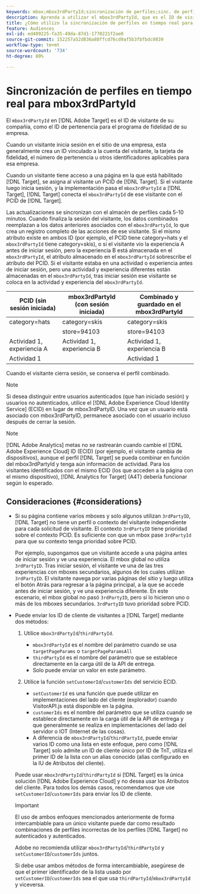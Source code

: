 ```yaml
---
keywords: mbox;mbox3rdPartyId;sincronización de perfiles;sinc. de perfiles;PCID
description: Aprenda a utilizar el mbox3rdPartyId, que es el ID de visitante de su organización, como el ID de pertenencia o el programa de fidelidad de su organización.
title: ¿Cómo utilizo la sincronización de perfiles en tiempo real para mbox3rdPartyId?
feature: Audiences
exl-id: ed409225-fa35-49da-87d1-1770221f2ae0
source-git-commit: 152257a52d836a88ffcd76cd9af5b3fbfbdc0839
workflow-type: tm+mt
source-wordcount: '734'
ht-degree: 80%

---
```


# Sincronización de perfiles en tiempo real para mbox3rdPartyId

El `mbox3rdPartyId` en [!DNL Adobe Target] es el ID de visitante de su compañía, como el ID de pertenencia para el programa de fidelidad de su empresa.

Cuando un visitante inicia sesión en el sitio de una empresa, esta generalmente crea un ID vinculado a la cuenta del visitante, la tarjeta de fidelidad, el número de pertenencia u otros identificadores aplicables para esa empresa.

Cuando un visitante tiene acceso a una página en la que está habilitado [!DNL Target], se asigna al visitante un PCID de [!DNL Target]. Si el visitante luego inicia sesión, y la implementación pasa el `mbox3rdPartyId` a [!DNL Target], [!DNL Target] conecta el `mbox3rdPartyId` de ese visitante con el PCID de [!DNL Target].

Las actualizaciones se sincronizan con el almacén de perfiles cada 5-10 minutos. Cuando finaliza la sesión del visitante, los datos combinados reemplazan a los datos anteriores asociados con el `mbox3rdPartyId`, lo que crea un registro completo de las acciones de ese visitante. Si el mismo atributo existe en ambos ID (por ejemplo, el PCID tiene category=hats y el `mbox3rdPartyId` tiene category=skis), o si el visitante vio la experiencia A antes de iniciar sesión, pero la experiencia B está almacenada en el `mbox3rdPartyId`, el atributo almacenado en el `mbox3rdPartyId` sobrescribe el atributo del PCID. Si el visitante estaba en una actividad o experiencia antes de iniciar sesión, pero una actividad y experiencia diferentes están almacenadas en el `mbox3rdPartyId`, tras iniciar sesión ese visitante se coloca en la actividad y experiencia del `mbox3rdPartyId`.

| PCID (sin sesión iniciada) | mbox3rdPartyId (con sesión iniciada) | Combinado y guardado en el mbox3rdPartyId |
|---|---|---|
| category=hats | category=skis | category=skis |
|   | store=94103 | store=94103 |
| Actividad 1, experiencia A | Actividad 1, experiencia B | Actividad 1, experiencia B |
| Actividad 1 |  | Actividad 1 |

Cuando el visitante cierra sesión, se conserva el perfil combinado.

>[!NOTE]
>
>Si desea distinguir entre usuarios autenticados (que han iniciado sesión) y usuarios no autenticados, utilice el [!DNL Adobe Experience Cloud Identity Service] (ECID) en lugar de mbox3rdPartyID. Una vez que un usuario está asociado con mbox3rdPartyID, permanece asociado con el usuario incluso después de cerrar la sesión.

>[!NOTE]
>
>[!DNL Adobe Analytics] metas no se rastrearán cuando cambie el [!DNL Adobe Experience Cloud] ID (ECID) (por ejemplo, el visitante cambia de dispositivos), aunque el perfil [!DNL Target] se pueda combinar en función del mbox3rdPartyId y tenga aún información de actividad. Para los visitantes identificados con el mismo ECID (los que acceden a la página con el mismo dispositivo), [!DNL Analytics for Target] (A4T) debería funcionar según lo esperado.

## Consideraciones {#considerations}

* Si su página contiene varios mboxes y solo algunos utilizan `3rdPartyID`, [!DNL Target] no tiene un perfil o contexto del visitante independiente para cada solicitud de visitante. El contexto `3rdPartyID` tiene prioridad sobre el contexto PCID. Es suficiente con que un mbox pase `3rdPartyId` para que su contexto tenga prioridad sobre PCID.

  Por ejemplo, supongamos que un visitante accede a una página antes de iniciar sesión y ve una experiencia. El mbox global no utiliza `3rdPartyID`. Tras iniciar sesión, el visitante ve una de las tres experiencias con mboxes secundarios, algunos de los cuales utilizan `3rdPartyID`. El visitante navega por varias páginas del sitio y luego utiliza el botón Atrás para regresar a la página principal, a la que se accede antes de iniciar sesión, y ve una experiencia diferente. En este escenario, el mbox global no pasó `3rdPartyID`, pero sí lo hicieron uno o más de los mboxes secundarios. `3rdPartyID` tuvo prioridad sobre PCID.

* Puede enviar los ID de cliente de visitantes a [!DNL Target] mediante dos métodos:

   1. Utilice `mbox3rdPartyId`/`thirdPartyId`.

      * `mbox3rdPartyId` es el nombre del parámetro cuando se usa `targetPageParams` o `targetPageParamsAll`
      * `thirdPartyId` es el nombre del parámetro que se establece directamente en la carga útil de la API de entrega.
      * Solo puede enviar un valor en este parámetro.

   1. Utilice la función `setCustomerId`/`customerIds` del servicio ECID.

      * `setCustomerId` es una función que puede utilizar en implementaciones del lado del cliente (explorador) cuando VisitorAPI.js está disponible en la página.
      * `customerIds` es el nombre del parámetro que se utiliza cuando se establece directamente en la carga útil de la API de entrega y que generalmente se realiza en implementaciones del lado del servidor o IOT (Internet de las cosas).
      * A diferencia de `mbox3rdPartyId`/`thirdPartyId`, puede enviar varios ID como una lista en este enfoque, pero como [!DNL Target] solo admite un ID de cliente único por ID de TnT, utiliza el primer ID de la lista con un alias conocido (alias configurado en la IU de Atributos del cliente).

  Puede usar `mbox3rdPartyId`/`thirdPartyId` si [!DNL Target] es la única solución [!DNL Adobe Experience Cloud] y no desea usar los Atributos del cliente. Para todos los demás casos, recomendamos que use `setCustomerId`/`customerIds` para enviar los ID de cliente.

  >[!IMPORTANT]
  >
  > El uso de ambos enfoques mencionados anteriormente de forma intercambiable para un único visitante puede dar como resultado combinaciones de perfiles incorrectas de los perfiles [!DNL Target] no autenticados y autenticados.
  >
  >Adobe no recomienda utilizar `mbox3rdPartyId`/`thirdPartyId` y `setCustomerID`/`customerIds` juntos.
  >
  >Si debe usar ambos métodos de forma intercambiable, asegúrese de que el primer identificador de la lista usado por `setCustomerID`/`customerIds` sea el que usa `thirdPartyId`/`mbox3rdPartyId` y viceversa.


